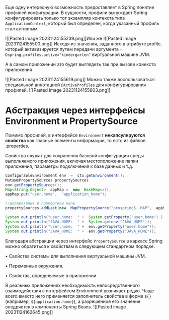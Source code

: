 Еще одну интересную возможность предоставляет в Spring  понятие профилей 
конфигурации. В сущности, профили вынуждает Spring  конфигурировать только тот экземпляр контекста типа `ApplicationContext`, который был определен, когда ука­занный профиль стал активным.

![[Pasted image 20231124155239.png]]Или же
![[Pasted image 20231124155500.png]]
Исходя из значе­ния, заданного в атрибуте profile, который активизируется путем передачи аргу­мента `-Dspring.profiles.active="kindergarten"` виртуальной машине JVM.

А в самом приложении это будет выглядеть так при вызове конекста приложения

![[Pasted image 20231124155619.png]]
Мож­но также воспользоваться специальной аннотацией `@ActiveProfiles` для конфигурирования профилей.
![[Pasted image 20231124155803.png]]

# Абстракция через интерфейсы Environment и PropertySource

Помимо профилей, в интерфейсе `Environment` **инкапсулируются свойства** как 
главные элементы информации, то есть из файлов .properties. 

Свойства служат для сохранения базовой конфигурации среды выполняемого приложения, включая местоположение папки приложения, параметры подключения к базе данных и т.д. 

```java 
ConfiguraЬleEnvironment env  =  ctx.getEnvironment(); 
MutaЫePropertySources propertySources 
env.getPropertySources(); 
Map<String,Object>  аррМар =  new  HashMap<>(); 
appMap.put("user.home",  "application_home"); 

//добавляение в пропертисы мапы
propertySources.addLast(new  MapPropertySource("prospring5  МАР",  аррМар));

System.out.println("user.home:  " +  System.getProperty("user.home") ); 
System.out.println("JAVA_HOME:  " +  System.getenv("JAVA_HOME")); 
System.out.println("user.home:  " +  env.getProperty("user.home")); 
System.out.println("JAVA_HOME:  " +  env.getProperty("JAVA_HOME")); 
```

Благодаря абстракции через интерфейс `PropertySource` в каркасе Spring можно обратиться к свойствам в следующем стандартном порядке. 

•  Свойства системы для выполнения виртуальной машины JVM. 

•  Переменные окружения. 

•  Свойства, определяемые в приложении. 

В реальных приложениях необходимость непосредственного взаимодействия с 
интерфейсом Environment возникает редко. Чаще всего вместо него применяется 
заполнитель свойства в форме `${}`  (например, `${application.home}`), а разрешен­ное его значение внедряется в компоненты Spring Beans.
![[Pasted image 20231124162645.png]]